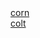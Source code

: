 <html>
<body>
</body>
<a href="192.168.0.1">corn</a> <br>
<a href="192.168.8.103:5500/index.html">colt</a> <br>
</html>
